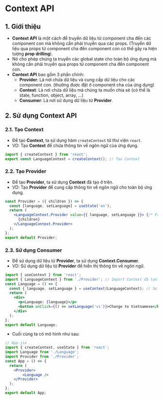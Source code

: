 # Context API
## 1. Giới thiệu
- **Context API** là một cách để truyền dữ liệu từ component cha đến các component con mà không cần phải truyền qua các props. (Truyền dữ liệu qua props từ component cha đến component con có thể gây ra hiện tượng **prop drilling**).
- Nó cho phép chúng ta truyền các global state cho toàn bộ ứng dụng mà không cần phải truyền qua props từ component cha đến component con.
- **Context API** bao gồm 3 phần chính:
  - **Provider**: Là nơi chứa dữ liệu và cung cấp dữ liệu cho các component con. (thường được đặt ở component cha của ứng dụng)
  - **Context**: Là nơi chứa dữ liệu mà chúng ta muốn chia sẻ (có thể là state, function, object, array, ...)
  - **Consumer**: Là nơi sử dụng dữ liệu từ **Provider**.

## 2. Sử dụng Context API
### 2.1. Tạo Context
- Để tạo **Context**, ta sử dụng hàm `createContext` từ thư viện `react`.
- VD: Tạo **Context** để chứa thông tin về ngôn ngữ của ứng dụng.
```jsx
import { createContext } from 'react';
export const LanguageContext = createContext(); // Tạo Context
```

### 2.2. Tạo Provider
- Để tạo **Provider**, ta sử dụng **Context** đã tạo ở trên.
- VD: Tạo **Provider** để cung cấp thông tin về ngôn ngữ cho toàn bộ ứng dụng.
```jsx
const Provider = ({ children }) => {
  const [language, setLanguage] = useState('en');
  return (
    <LanguageContext.Provider value={{ language, setLanguage }}> {/* Provider */}
      {children}
    </LanguageContext.Provider>
  );
};
export default Provider;
```

### 2.3. Sử dụng Consumer
- Để sử dụng dữ liệu từ **Provider**, ta sử dụng **Context.Consumer**.
- VD: Sử dụng dữ liệu từ **Provider** để hiển thị thông tin về ngôn ngữ.
```jsx
import { useContext } from 'react';
import { LanguageContext } from './Provider'; // Import Context đã tạo ở trên để sử dụng 
const Language = () => {
  const { language, setLanguage } = useContext(LanguageContext); // Sử dụng dữ liệu từ Provider bằng useContext
  return (
    <div>
      <p>Language: {language}</p>
      <button onClick={() => setLanguage('vi')}>Change to Vietnamese</button>
    </div>
  );
};
export default Language;
```

- Cuối cùng ta có mô hình như sau:
```jsx
// App.jsx
import { createContext, useState } from 'react';
import Language from './Language';
import Provider from './Provider';
const App = () => {
  return (
    <Provider>
        <Language />
    </Provider>
  );
};
export default App;
```


